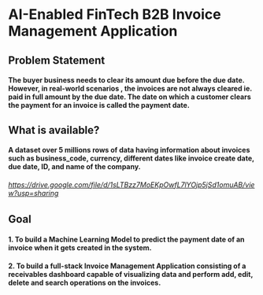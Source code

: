 # AI-Enabled FinTech B2B Invoice Management Application

## Problem Statement
#### The buyer business needs to clear its amount due before the due date. However, in real-world scenarios , the invoices are not always cleared ie. paid in full amount by the due date. The date on which a customer clears the payment for an invoice is called the payment date.

## What is available?
#### A dataset over 5 millions rows of data having information about invoices such as business_code, currency, different dates like invoice create date, due date, ID, and name of the company.
###### https://drive.google.com/file/d/1sLTBzz7MoEKpOwfL7lYOjp5jSd1omuAB/view?usp=sharing

## Goal
#### 1. To build a Machine Learning Model to predict the payment date of an invoice when it gets created in the system.
#### 2. To build a full-stack Invoice Management Application consisting of a receivables dashboard capable of visualizing data and perform add, edit, delete and search operations on the invoices.
